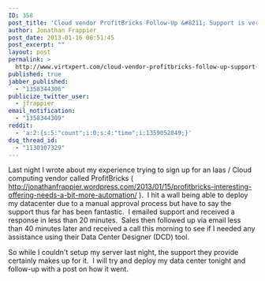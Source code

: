 ```yaml
---
ID: 358
post_title: 'Cloud vendor ProfitBricks Follow-Up &#8211; Support is very attentive'
author: Jonathan Frappier
post_date: 2013-01-16 08:51:45
post_excerpt: ""
layout: post
permalink: >
  http://www.virtxpert.com/cloud-vendor-profitbricks-follow-up-support-is-very-attentive/
published: true
jabber_published:
  - "1358344306"
publicize_twitter_user:
  - jfrappier
email_notification:
  - "1358344309"
reddit:
  - 'a:2:{s:5:"count";i:0;s:4:"time";i:1359052849;}'
dsq_thread_id:
  - "1130107329"
---
```

Last night I wrote about my experience trying to sign up for an Iaas / Cloud computing vendor called ProfitBricks ( http://jonathanfrappier.wordpress.com/2013/01/15/profitbricks-interesting-offering-needs-a-bit-more-automation/ ).  I hit a wall being able to deploy my datacenter due to a manual approval process but have to say the support thus far has been fantastic.  I emailed support and received a response in less than 20 minutes.  Sales then followed up via email less than 40 minutes later and received a call this morning to see if I needed any assistance using their Data Center Designer (DCD) tool.

So while I couldn't setup my server last night, the support they provide certainly makes up for it.  I will try and deploy my data center tonight and follow-up with a post on how it went.